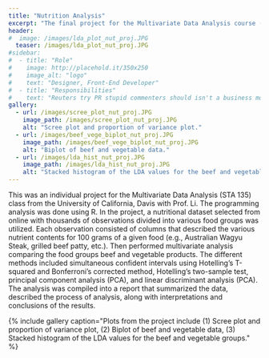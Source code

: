 ```yaml
---
title: "Nutrition Analysis"
excerpt: "The final project for the Multivariate Data Analysis course (STA 135) at U.C. Davis."
header:
#  image: /images/lda_plot_nut_proj.JPG
  teaser: /images/lda_plot_nut_proj.JPG
#sidebar:
#  - title: "Role"
#    image: http://placehold.it/350x250
#    image_alt: "logo"
#    text: "Designer, Front-End Developer"
#  - title: "Responsibilities"
#    text: "Reuters try PR stupid commenters should isn't a business model"
gallery:
  - url: /images/scree_plot_nut_proj.JPG
    image_path: /images/scree_plot_nut_proj.JPG
    alt: "Scree plot and proportion of variance plot."
  - url: /images/beef_vege_biplot_nut_proj.JPG
    image_path: /images/beef_vege_biplot_nut_proj.JPG
    alt: "Biplot of beef and vegetable data."
  - url: /images/lda_hist_nut_proj.JPG
    image_path: /images/lda_hist_nut_proj.JPG
    alt: "Stacked histogram of the LDA values for the beef and vegetable groups."
---
```

This was an individual project for the Multivariate Data Analysis (STA 135) class from the University of California, Davis with Prof. Li. The programming analysis was done using R. In the project, a nutritional dataset selected from online with thousands of observations divided into various food groups was utilized. Each observation consisted of columns that described the various nutrient contents for 100 grams of a given food (e.g., Australian Wagyu Steak, grilled beef patty, etc.). Then performed multivariate analysis comparing the food groups beef and vegetable products. The different methods included simultaneous confident intervals using Hotelling’s T-squared and Bonferroni’s corrected method, Hotelling’s two-sample test, principal component analysis (PCA), and linear discriminant analysis (PCA). The analysis was compiled into a report that summarized the data, described the process of analysis, along with interpretations and conclusions of the results.

{% include gallery caption="Plots from the project include (1) Scree plot and proportion of variance plot, (2) Biplot of beef and vegetable data, (3) Stacked histogram of the LDA values for the beef and vegetable groups." %}
